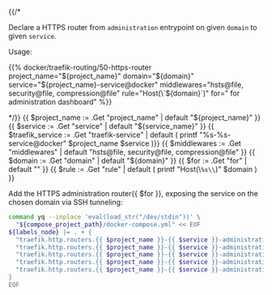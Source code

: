 {{/*

Declare a HTTPS router from `administration` entrypoint on given `domain` to given
`service`.

Usage:

  {{% docker/traefik-routing/50-https-router project_name="${project_name}"
        domain="${domain}" service="${project_name}-service@docker"
        middlewares="hsts@file, security@file, compression@file"
        rule="Host(\`${domain}\`)"
        for=" for administration dashboard" %}}

*/}}
{{ $project_name := .Get "project_name" | default "${project_name}" }}
{{ $service := .Get "service" | default "${service_name}" }}
{{ $traefik_service := .Get "traefik-service" | default ( printf "%s-%s-service@docker" $project_name $service )}}
{{ $middlewares := .Get "middlewares" | default "hsts@file, security@file, compression@file" }}
{{ $domain := .Get "domain" | default "${domain}" }}
{{ $for := .Get "for" | default "" }}
{{ $rule := .Get "rule" | default ( printf "Host(\\`%s\\`)" $domain ) }}

Add the HTTPS administration router{{ $for }}, exposing the service on the
chosen domain via SSH tunneling:

```bash
command yq --inplace 'eval(load_str("/dev/stdin"))' \
  "${compose_project_path}/docker-compose.yml" << EOF
${labels_node} |= . + {
  "traefik.http.routers.{{ $project_name }}-{{ $service }}-administration.entrypoints": "administration",
  "traefik.http.routers.{{ $project_name }}-{{ $service }}-administration.service": "{{ $traefik_service }}",
  "traefik.http.routers.{{ $project_name }}-{{ $service }}-administration.rule": "{{ $rule }}",
  "traefik.http.routers.{{ $project_name }}-{{ $service }}-administration.middlewares": "{{ $middlewares }}",
  "traefik.http.routers.{{ $project_name }}-{{ $service }}-administration.tls": "true"
}
EOF
```
